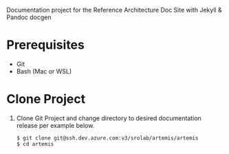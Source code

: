 Documentation project for the Reference Architecture Doc Site with Jekyll & Pandoc docgen

# Prerequisites

* Git 
* Bash (Mac or WSL)

# Clone Project

1. Clone Git Project and change directory to desired documentation release per example below.

    ```
    $ git clone git@ssh.dev.azure.com:v3/srolab/artemis/artemis
    $ cd artemis
    ```